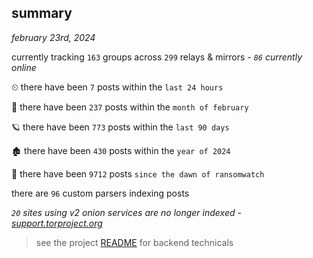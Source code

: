 
## summary
_february 23rd, 2024_

currently tracking `163` groups across `299` relays & mirrors - _`86` currently online_

⏲ there have been `7` posts within the `last 24 hours`

🦈 there have been `237` posts within the `month of february`

🪐 there have been `773` posts within the `last 90 days`

🏚 there have been `430` posts within the `year of 2024`

🦕 there have been `9712` posts `since the dawn of ransomwatch`

there are `96` custom parsers indexing posts

_`20` sites using v2 onion services are no longer indexed - [support.torproject.org](https://support.torproject.org/onionservices/v2-deprecation/)_

> see the project [README](https://github.com/joshhighet/ransomwatch#ransomwatch--) for backend technicals
